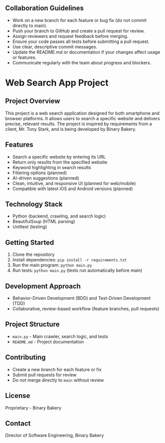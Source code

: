 ## Collaboration Guidelines

- Work on a new branch for each feature or bug fix (do not commit directly to main).
- Push your branch to GitHub and create a pull request for review.
- Assign reviewers and request feedback before merging.
- Ensure your code passes all tests before submitting a pull request.
- Use clear, descriptive commit messages.
- Update the README.md or documentation if your changes affect usage or features.
- Communicate regularly with the team about progress and blockers.

# Web Search App Project

## Project Overview
This project is a web search application designed for both smartphone and browser platforms. It allows users to search a specific website and delivers precise, relevant results. The project is inspired by requirements from a client, Mr. Tony Stark, and is being developed by Binary Bakery.

## Features
- Search a specific website by entering its URL
- Return only results from the specified website
- Keyword highlighting in search results
- Filtering options (planned)
- AI-driven suggestions (planned)
- Clean, intuitive, and responsive UI (planned for web/mobile)
- Compatible with latest iOS and Android versions (planned)

## Technology Stack
- Python (backend, crawling, and search logic)
- BeautifulSoup (HTML parsing)
- Unittest (testing)

## Getting Started
1. Clone the repository
2. Install dependencies: `pip install -r requirements.txt`
3. Run the main program: `python main.py`
4. Run tests: `python main.py` (tests run automatically before main)

## Development Approach
- Behavior-Driven Development (BDD) and Test-Driven Development (TDD)
- Collaborative, review-based workflow (feature branches, pull requests)

## Project Structure
- `main.py` - Main crawler, search logic, and tests
- `README.md` - Project documentation

## Contributing
- Create a new branch for each feature or fix
- Submit pull requests for review
- Do not merge directly to `main` without review

## License
Proprietary - Binary Bakery

## Contact
Director of Software Engineering, Binary Bakery
